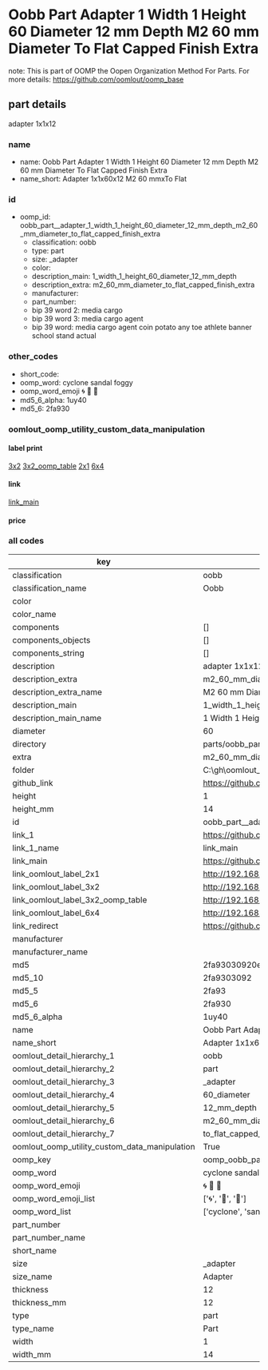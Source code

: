 # Oobb Part  Adapter 1 Width 1 Height 60 Diameter 12 mm Depth M2 60 mm Diameter To Flat Capped Finish Extra  

note: This is part of OOMP the Oopen Organization Method For Parts. For more details: https://github.com/oomlout/oomp_base

##  part details
  



 adapter 1x1x12



### name
* name: Oobb Part  Adapter 1 Width 1 Height 60 Diameter 12 mm Depth M2 60 mm Diameter To Flat Capped Finish Extra
* name_short: Adapter 1x1x60x12 M2 60 mmxTo Flat
### id
* oomp_id: oobb_part__adapter_1_width_1_height_60_diameter_12_mm_depth_m2_60_mm_diameter_to_flat_capped_finish_extra
  * classification: oobb
  * type: part
  * size: _adapter
  * color: 
  * description_main: 1_width_1_height_60_diameter_12_mm_depth
  * description_extra: m2_60_mm_diameter_to_flat_capped_finish_extra
  * manufacturer: 
  * part_number: 
  * bip 39 word 2: media cargo
  * bip 39 word 3: media cargo agent
  * bip 39 word: media cargo agent coin potato any toe athlete banner school stand actual

### other_codes
* short_code: 
* oomp_word: cyclone sandal foggy
* oomp_word_emoji :cyclone: :sandal: :foggy:
* md5_6_alpha: 1uy40
* md5_6: 2fa930






### oomlout_oomp_utility_custom_data_manipulation
#### label print
[3x2](http://192.168.1.245:1112/?label=oomp%201uy40)
[3x2_oomp_table](http://192.168.1.108:1112/?label=oomp%201uy40)
[2x1](http://192.168.1.242:1112/?label=oomp%201uy40)
[6x4](http://192.168.1.55:1112/?label=oomp%201uy40)    

#### link

[link_main](https://github.com/oomlout/oomlout_oobb_version_4_generated_parts/tree/main/navigation_oomp/oobb/part/_adapter/1_width_1_height_60_diameter_12_mm_depth/m2_60_mm_diameter_to_flat_capped_finish_extra/part)                              

#### price







### all codes 
| key | value |  
| --- | --- |  
| classification | oobb |  
| classification_name | Oobb |  
| color |  |  
| color_name |  |  
| components | [] |  
| components_objects | [] |  
| components_string | [] |  
| description |  adapter 1x1x12 |  
| description_extra | m2_60_mm_diameter_to_flat_capped_finish_extra |  
| description_extra_name | M2 60 mm Diameter To Flat Capped Finish Extra |  
| description_main | 1_width_1_height_60_diameter_12_mm_depth |  
| description_main_name | 1 Width 1 Height 60 Diameter 12 mm Depth |  
| diameter | 60 |  
| directory | parts/oobb_part__adapter_1_width_1_height_60_diameter_12_mm_depth_m2_60_mm_diameter_to_flat_capped_finish_extra |  
| extra | m2_60_mm_diameter_to_flat_capped_finish |  
| folder | C:\gh\oomlout_oobb_version_4_generated_parts\parts\oobb_part__adapter_1_width_1_height_60_diameter_12_mm_depth_m2_60_mm_diameter_to_flat_capped_finish_extra |  
| github_link | https://github.com/oomlout/oomlout_oomp_part_src/tree/main/parts/oobb_part__adapter_1_width_1_height_60_diameter_12_mm_depth_m2_60_mm_diameter_to_flat_capped_finish_extra |  
| height | 1 |  
| height_mm | 14 |  
| id | oobb_part__adapter_1_width_1_height_60_diameter_12_mm_depth_m2_60_mm_diameter_to_flat_capped_finish_extra |  
| link_1 | https://github.com/oomlout/oomlout_oobb_version_4_generated_parts/tree/main/navigation_oomp/oobb/part/_adapter/1_width_1_height_60_diameter_12_mm_depth/m2_60_mm_diameter_to_flat_capped_finish_extra/part |  
| link_1_name | link_main |  
| link_main | https://github.com/oomlout/oomlout_oobb_version_4_generated_parts/tree/main/navigation_oomp/oobb/part/_adapter/1_width_1_height_60_diameter_12_mm_depth/m2_60_mm_diameter_to_flat_capped_finish_extra/part |  
| link_oomlout_label_2x1 | http://192.168.1.242:1112/?label=oomp%201uy40 |  
| link_oomlout_label_3x2 | http://192.168.1.245:1112/?label=oomp%201uy40 |  
| link_oomlout_label_3x2_oomp_table | http://192.168.1.108:1112/?label=oomp%201uy40 |  
| link_oomlout_label_6x4 | http://192.168.1.55:1112/?label=oomp%201uy40 |  
| link_redirect | https://github.com/oomlout/oomlout_oobb_version_4_generated_parts/tree/main/parts/oobb__adapter_01_01_60_12_ex_m2_60_mm_diameter_to_flat_capped_finish |  
| manufacturer |  |  
| manufacturer_name |  |  
| md5 | 2fa93030920e3c7028d462d609c8ac53 |  
| md5_10 | 2fa9303092 |  
| md5_5 | 2fa93 |  
| md5_6 | 2fa930 |  
| md5_6_alpha | 1uy40 |  
| name | Oobb Part  Adapter 1 Width 1 Height 60 Diameter 12 mm Depth M2 60 mm Diameter To Flat Capped Finish Extra |  
| name_short | Adapter 1x1x60x12 M2 60 mmxTo Flat |  
| oomlout_detail_hierarchy_1 | oobb |  
| oomlout_detail_hierarchy_2 | part |  
| oomlout_detail_hierarchy_3 | _adapter |  
| oomlout_detail_hierarchy_4 | 60_diameter |  
| oomlout_detail_hierarchy_5 | 12_mm_depth |  
| oomlout_detail_hierarchy_6 | m2_60_mm_diameter |  
| oomlout_detail_hierarchy_7 | to_flat_capped_finish_extra |  
| oomlout_oomp_utility_custom_data_manipulation | True |  
| oomp_key | oomp_oobb_part__adapter_1_width_1_height_60_diameter_12_mm_depth_m2_60_mm_diameter_to_flat_capped_finish_extra |  
| oomp_word | cyclone sandal foggy |  
| oomp_word_emoji | :cyclone: :sandal: :foggy: |  
| oomp_word_emoji_list | [':cyclone:', ':sandal:', ':foggy:'] |  
| oomp_word_list | ['cyclone', 'sandal', 'foggy'] |  
| part_number |  |  
| part_number_name |  |  
| short_name |  |  
| size | _adapter |  
| size_name |  Adapter |  
| thickness | 12 |  
| thickness_mm | 12 |  
| type | part |  
| type_name | Part |  
| width | 1 |  
| width_mm | 14 |  
